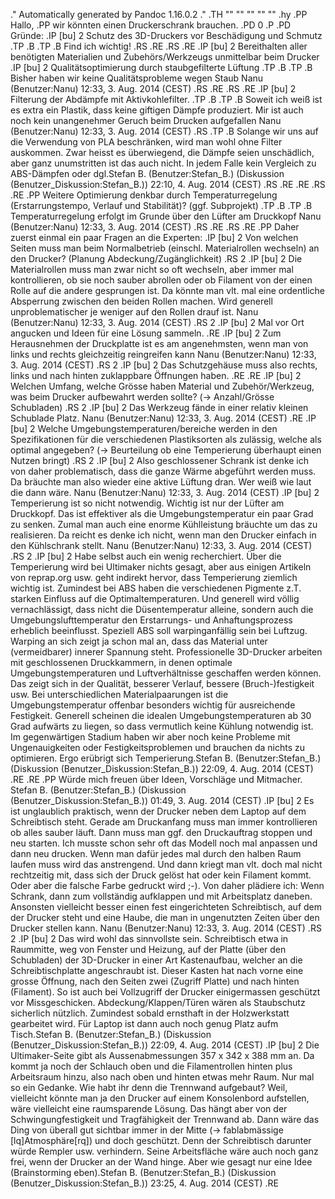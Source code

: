 .\" Automatically generated by Pandoc 1.16.0.2
.\"
.TH "" "" "" "" ""
.hy
.PP
Hallo,
.PP
wir könnten einen Druckerschrank brauchen.
.PD 0
.P
.PD
Gründe:
.IP \[bu] 2
Schutz des 3D\-Druckers vor Beschädigung und Schmutz
.TP
.B 
.TP
.B 
Find ich wichtig!
.RS
.RE
.RS
.RE
.IP \[bu] 2
Bereithalten aller benötigten Materialien und Zubehörs/Werkzeugs
unmittelbar beim Drucker
.IP \[bu] 2
Qualitätsoptimierung durch staubgefilterte Lüftung
.TP
.B 
.TP
.B 
Bisher haben wir keine Qualitätsprobleme wegen Staub
Nanu (Benutzer:Nanu) 12:33, 3.
Aug.
2014 (CEST)
.RS
.RE
.RS
.RE
.IP \[bu] 2
Filterung der Abdämpfe mit Aktivkohlefilter.
.TP
.B 
.TP
.B 
Soweit ich weiß ist es extra ein Plastik, dass keine giftigen Dämpfe
produziert.
Mir ist auch noch kein unangenehmer Geruch beim Drucken aufgefallen
Nanu (Benutzer:Nanu) 12:33, 3.
Aug.
2014 (CEST)
.RS
.TP
.B 
Solange wir uns auf die Verwendung von PLA beschränken, wird man wohl
ohne Filter auskommen.
Zwar heisst es überwiegend, die Dämpfe seien unschädlich, aber ganz
unumstritten ist das auch nicht.
In jedem Falle kein Vergleich zu ABS\-Dämpfen oder dgl.Stefan
B. (Benutzer:Stefan_B.) (Diskussion (Benutzer_Diskussion:Stefan_B.))
22:10, 4.
Aug.
2014 (CEST)
.RS
.RE
.RE
.RS
.RE
.PP
Weitere Optimierung denkbar durch Temperaturregelung (Erstarrungstempo,
Verlauf und Stabilität)?
(ggf.
Subprojekt)
.TP
.B 
.TP
.B 
Temperaturregelung erfolgt im Grunde über den Lüfter am Druckkopf
Nanu (Benutzer:Nanu) 12:33, 3.
Aug.
2014 (CEST)
.RS
.RE
.RS
.RE
.PP
Daher zuerst einmal ein paar Fragen an die Experten:
.IP \[bu] 2
Von welchen Seiten muss man beim Normalbetrieb (einschl.
Materialrollen wechseln) an den Drucker?
(Planung Abdeckung/Zugänglichkeit)
.RS 2
.IP \[bu] 2
Die Materialrollen muss man zwar nicht so oft wechseln, aber immer mal
kontrollieren, ob sie noch sauber abrollen oder ob Filament von der
einen Rolle auf die andere gesprungen ist.
Da könnte man vlt.
mal eine ordentliche Absperrung zwischen den beiden Rollen machen.
Wird generell unproblematischer je weniger auf den Rollen drauf ist.
Nanu (Benutzer:Nanu) 12:33, 3.
Aug.
2014 (CEST)
.RS 2
.IP \[bu] 2
Mal vor Ort angucken und Ideen für eine Lösung sammeln.
.RE
.IP \[bu] 2
Zum Herausnehmen der Druckplatte ist es am angenehmsten, wenn man von
links und rechts gleichzeitig reingreifen kann Nanu (Benutzer:Nanu)
12:33, 3.
Aug.
2014 (CEST)
.RS 2
.IP \[bu] 2
Das Schutzgehäuse muss also rechts, links und nach hinten zuklappbare
Öffnungen haben.
.RE
.RE
.IP \[bu] 2
Welchen Umfang, welche Grösse haben Material und Zubehör/Werkzeug, was
beim Drucker aufbewahrt werden sollte?
(\-> Anzahl/Grösse Schubladen)
.RS 2
.IP \[bu] 2
Das Werkzeug fände in einer relativ kleinen Schublade Platz.
Nanu (Benutzer:Nanu) 12:33, 3.
Aug.
2014 (CEST)
.RE
.IP \[bu] 2
Welche Umgebungstemperaturen/bereiche werden in den Spezifikationen für
die verschiedenen Plastiksorten als zulässig, welche als optimal
angegeben?
(\-> Beurteilung ob eine Temperierung überhaupt einen Nutzen bringt)
.RS 2
.IP \[bu] 2
Also geschlossener Schrank ist denke ich von daher problematisch, dass
die ganze Wärme abgeführt werden muss.
Da bräuchte man also wieder eine aktive Lüftung dran.
Wer weiß wie laut die dann wäre.
Nanu (Benutzer:Nanu) 12:33, 3.
Aug.
2014 (CEST)
.IP \[bu] 2
Temperierung ist so nicht notwendig.
Wichtig ist nur der Lüfter am Druckkopf.
Das ist effektiver als die Umgebungstemperatur ein paar Grad zu senken.
Zumal man auch eine enorme Kühlleistung bräuchte um das zu realisieren.
Da reicht es denke ich nicht, wenn man den Drucker einfach in den
Kühlschrank stellt.
Nanu (Benutzer:Nanu) 12:33, 3.
Aug.
2014 (CEST)
.RS 2
.IP \[bu] 2
Habe selbst auch ein wenig recherchiert.
Über die Temperierung wird bei Ultimaker nichts gesagt, aber aus einigen
Artikeln von reprap.org usw.
geht indirekt hervor, dass Temperierung ziemlich wichtig ist.
Zumindest bei ABS haben die verschiedenen Pigmente z.T.
starken Einfluss auf die Optimaltemperaturen.
Und generell wird völlig vernachlässigt, dass nicht die Düsentemperatur
alleine, sondern auch die Umgebungslufttemperatur den Erstarrungs\- und
Anhaftungsprozess erheblich beeinflusst.
Speziell ABS soll warpinganfällig sein bei Luftzug.
Warping an sich zeigt ja schon mal an, dass das Material unter
(vermeidbarer) innerer Spannung steht.
Professionelle 3D\-Drucker arbeiten mit geschlossenen Druckkammern, in
denen optimale Umgebungstemperaturen und Luftverhältnisse geschaffen
werden können.
Das zeigt sich in der Qualität, besserer Verlauf, bessere
(Bruch\-)festigkeit usw.
Bei unterschiedlichen Materialpaarungen ist die Umgebungstemperatur
offenbar besonders wichtig für ausreichende Festigkeit.
Generell scheinen die idealen Umgebungstemperaturen ab 30 Grad aufwärts
zu liegen, so dass vermutlich keine Kühlung notwendig ist.
Im gegenwärtigen Stadium haben wir aber noch keine Probleme mit
Ungenauigkeiten oder Festigkeitsproblemen und brauchen da nichts zu
optimieren.
Ergo erübrigt sich Temperierung.Stefan B. (Benutzer:Stefan_B.)
(Diskussion (Benutzer_Diskussion:Stefan_B.)) 22:09, 4.
Aug.
2014 (CEST)
.RE
.RE
.PP
Würde mich freuen über Ideen, Vorschläge und Mitmacher.
Stefan B. (Benutzer:Stefan_B.)
(Diskussion (Benutzer_Diskussion:Stefan_B.)) 01:49, 3.
Aug.
2014 (CEST)
.IP \[bu] 2
Es ist unglaublich praktisch, wenn der Drucker neben dem Laptop auf dem
Schreibtisch steht.
Gerade am Druckanfang muss man immer kontrollieren ob alles sauber
läuft.
Dann muss man ggf.
den Druckauftrag stoppen und neu starten.
Ich musste schon sehr oft das Modell noch mal anpassen und dann neu
drucken.
Wenn man dafür jedes mal durch den halben Raum laufen muss wird das
anstrengend.
Und dann kriegt man vlt.
doch mal nicht rechtzeitig mit, dass sich der Druck gelöst hat oder kein
Filament kommt.
Oder aber die falsche Farbe gedruckt wird ;\-).
Von daher plädiere ich: Wenn Schrank, dann zum vollständig aufklappen
und mit Arbeitsplatz daneben.
Ansonsten vielleicht besser einen fest eingerichteten Schreibtisch, auf
dem der Drucker steht und eine Haube, die man in ungenutzten Zeiten über
den Drucker stellen kann.
Nanu (Benutzer:Nanu) 12:33, 3.
Aug.
2014 (CEST)
.RS 2
.IP \[bu] 2
Das wird wohl das sinnvollste sein.
Schreibtisch etwa in Raummitte, weg von Fenster und Heizung, auf der
Platte (über den Schubladen) der 3D\-Drucker in einer Art Kastenaufbau,
welcher an die Schreibtischplatte angeschraubt ist.
Dieser Kasten hat nach vorne eine grosse Öffnung, nach den Seiten zwei
(Zugriff Platte) und nach hinten (Filament).
So ist auch bei Vollzugriff der Drucker einigermassen geschützt vor
Missgeschicken.
Abdeckung/Klappen/Türen wären als Staubschutz sicherlich nützlich.
Zumindest sobald ernsthaft in der Holzwerkstatt gearbeitet wird.
Für Laptop ist dann auch noch genug Platz aufm Tisch.Stefan
B. (Benutzer:Stefan_B.) (Diskussion (Benutzer_Diskussion:Stefan_B.))
22:09, 4.
Aug.
2014 (CEST)
.IP \[bu] 2
Die Ultimaker\-Seite gibt als Aussenabmessungen 357 x 342 x 388 mm an.
Da kommt ja noch der Schlauch oben und die Filamentrollen hinten plus
Arbeitsraum hinzu, also nach oben und hinten etwas mehr Raum.
Nur mal so ein Gedanke.
Wie habt ihr denn die Trennwand aufgebaut?
Weil, vielleicht könnte man ja den Drucker auf einem Konsolenbord
aufstellen, wäre vielleicht eine raumsparende Lösung.
Das hängt aber von der Schwingungfestigkeit und Tragfähigkeit der
Trennwand ab.
Dann wäre das Ding von überall gut sichtbar immer in der Mitte (\->
fablabmässige \[lq]Atmosphäre\[rq]) und doch geschützt.
Denn der Schreibtisch darunter würde Rempler usw.
verhindern.
Seine Arbeitsfläche wäre auch noch ganz frei, wenn der Drucker an der
Wand hinge.
Aber wie gesagt nur eine Idee (Brainstorming eben).Stefan
B. (Benutzer:Stefan_B.) (Diskussion (Benutzer_Diskussion:Stefan_B.))
23:25, 4.
Aug.
2014 (CEST)
.RE
